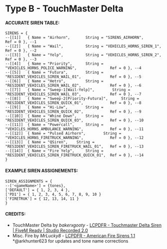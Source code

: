 # Type B - TouchMaster Delta

#### ACCURATE SIREN TABLE:
```
SIRENS = {	
--[[1]]	  { Name = "Airhorn", 		String = "SIRENS_AIRHORN", 								Ref = 0 }, --1
--[[2]]	  { Name = "Wail", 			String = "VEHICLES_HORNS_SIREN_1", 						Ref = 0 }, --2
--[[3]]	  { Name = "Yelp", 			String = "VEHICLES_HORNS_SIREN_2", 						Ref = 0 }, --3
--[[4]]	  { Name = "Priority", 		String = "VEHICLES_HORNS_POLICE_WARNING", 				Ref = 0 }, --4
--[[5]]	  { Name = "Futura", 		String = "RESIDENT_VEHICLES_SIREN_WAIL_01", 			Ref = 0 }, --5
--[[6]]	  { Name = "Hetro", 		String = "RESIDENT_VEHICLES_SIREN_WAIL_02", 			Ref = 0 }, --6
--[[7]]	  { Name = "Sweep-1[Wail-Yelp]", 		String = "RESIDENT_VEHICLES_SIREN_WAIL_03", 			Ref = 0 }, --7
--[[8]]	  { Name = "Sweep-2[Priority-Futura]", 		String = "RESIDENT_VEHICLES_SIREN_QUICK_01", 			Ref = 0 }, --8
--[[9]]	  { Name = "Hi-Low",		String = "RESIDENT_VEHICLES_SIREN_QUICK_02",			Ref = 0 }, --9
--[[10]]  { Name = "Whine Down",	String = "RESIDENT_VEHICLES_SIREN_QUICK_03", 			Ref = 0 }, --10
--[[11]]  { Name = "Powercall", 	String = "VEHICLES_HORNS_AMBULANCE_WARNING", 			Ref = 0 }, --11
--[[12]]  { Name = "Pulsed Airhorn", 		String = "VEHICLES_HORNS_FIRETRUCK_WARNING", 			Ref = 0 }, --12
--[[13]]  { Name = "QSiren", 	String = "RESIDENT_VEHICLES_SIREN_FIRETRUCK_WAIL_01", 	Ref = 0 }, --13
--[[14]]  { Name = "Fire Yelp", 	String = "RESIDENT_VEHICLES_SIREN_FIRETRUCK_QUICK_01", 	Ref = 0 }, --14
}
```
#### EXAMPLE SIREN ASSIGNEMENTS:
```
SIREN_ASSIGNMENTS = {
--['<gameName>'] = {tones},
['DEFAULT'] = { 1, 2, 3, 4 }, 
['PD1'] = { 1, 2, 3, 4, 5, 6, 7, 8, 9, 10 }   				
['FIRETRUK'] = { 12, 13, 14, 11 } 	
}
```



#### CREDITS:
* TouchMaster Delta by _bakerxgooty_ - [LCPDFR - Touchmaster Delta Siren | FiveM Ready | Studio Recorded 2.0](https://www.lcpdfr.com/downloads/gta5mods/audio/26135-touchmaster-delta-siren-fivem-ready-studio-recorded/)
* Misc. Fire by _MrLucky8_ - [LCPDFR - American Fire Sirens 1.1](https://www.lcpdfr.com/downloads/gta5mods/audio/13310-american-fire-sirens)
*@arkhunter623 for updates and tone name corrections
